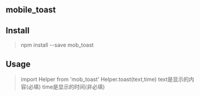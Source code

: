 ## mobile_toast

## Install
>npm install --save mob_toast

## Usage
>import Helper from 'mob_toast'
Helper.toast(text,time)
text是显示的内容(必填)
time是显示的时间(非必填)

